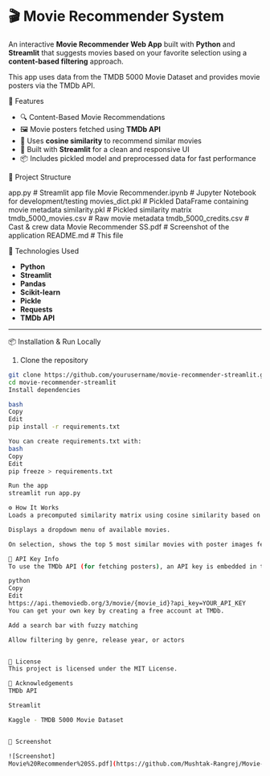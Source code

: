 # 🎬 Movie Recommender System

An interactive **Movie Recommender Web App** built with **Python** and **Streamlit** that suggests movies based on your favorite selection using a **content-based filtering** approach.

This app uses data from the TMDB 5000 Movie Dataset and provides movie posters via the TMDb API.

🚀 Features

- 🔍 Content-Based Movie Recommendations
- 🖼️ Movie posters fetched using **TMDb API**
- 🧠 Uses **cosine similarity** to recommend similar movies
- 🎨 Built with **Streamlit** for a clean and responsive UI
- 📦 Includes pickled model and preprocessed data for fast performance

📂 Project Structure

 app.py # Streamlit app file
 Movie Recommender.ipynb # Jupyter Notebook for development/testing
 movies_dict.pkl # Pickled DataFrame containing movie metadata
 similarity.pkl # Pickled similarity matrix
tmdb_5000_movies.csv # Raw movie metadata
 tmdb_5000_credits.csv # Cast & crew data
 Movie Recommender SS.pdf # Screenshot of the application
 README.md # This file

🧰 Technologies Used

- **Python**
- **Streamlit**
- **Pandas**
- **Scikit-learn**
- **Pickle**
- **Requests**
- **TMDb API**

---

 📦 Installation & Run Locally

1. Clone the repository
```bash
git clone https://github.com/yourusername/movie-recommender-streamlit.git
cd movie-recommender-streamlit
Install dependencies

bash
Copy
Edit
pip install -r requirements.txt

You can create requirements.txt with:
bash
Copy
Edit
pip freeze > requirements.txt

Run the app
streamlit run app.py

⚙️ How It Works
Loads a precomputed similarity matrix using cosine similarity based on textual features like genres, keywords, cast, etc.

Displays a dropdown menu of available movies.

On selection, shows the top 5 most similar movies with poster images fetched dynamically from TMDb API.

🔑 API Key Info
To use the TMDb API (for fetching posters), an API key is embedded in the code:

python
Copy
Edit
https://api.themoviedb.org/3/movie/{movie_id}?api_key=YOUR_API_KEY
You can get your own key by creating a free account at TMDb.

Add a search bar with fuzzy matching

Allow filtering by genre, release year, or actors


📄 License
This project is licensed under the MIT License.

🙌 Acknowledgements
TMDb API

Streamlit

Kaggle - TMDB 5000 Movie Dataset


📸 Screenshot

![Screenshot]
Movie%20Recommender%20SS.pdf](https://github.com/Mushtak-Rangrej/Movie-Recommender-System/blob/main/Demo%20of%20Movie%20Recommender%20Sytem.jpeg

